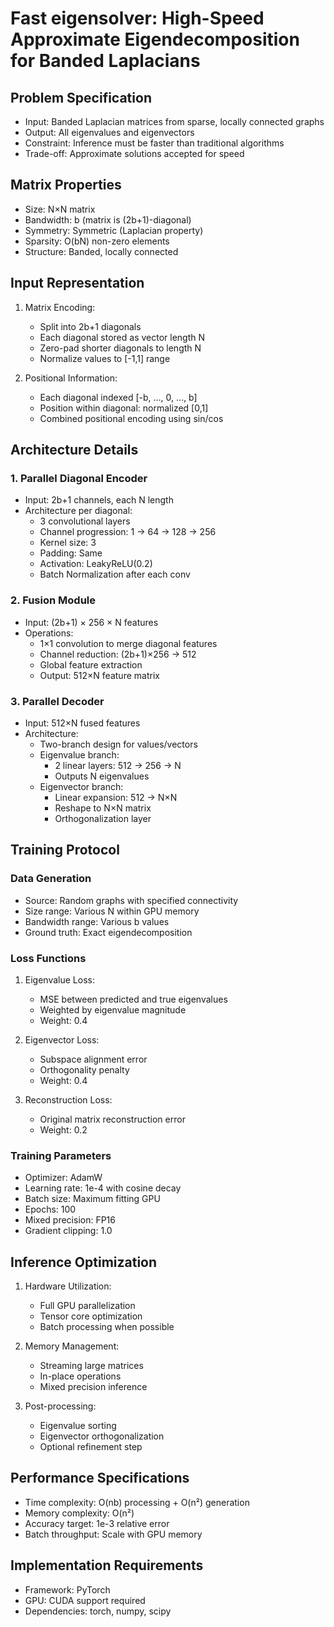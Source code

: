 # Fast eigensolver: High-Speed Approximate Eigendecomposition for Banded Laplacians

## Problem Specification
- Input: Banded Laplacian matrices from sparse, locally connected graphs
- Output: All eigenvalues and eigenvectors
- Constraint: Inference must be faster than traditional algorithms
- Trade-off: Approximate solutions accepted for speed

## Matrix Properties
- Size: N×N matrix
- Bandwidth: b (matrix is (2b+1)-diagonal)
- Symmetry: Symmetric (Laplacian property)
- Sparsity: O(bN) non-zero elements
- Structure: Banded, locally connected

## Input Representation
1. Matrix Encoding:
   - Split into 2b+1 diagonals
   - Each diagonal stored as vector length N
   - Zero-pad shorter diagonals to length N
   - Normalize values to [-1,1] range

2. Positional Information:
   - Each diagonal indexed [-b, ..., 0, ..., b]
   - Position within diagonal: normalized [0,1]
   - Combined positional encoding using sin/cos

## Architecture Details

### 1. Parallel Diagonal Encoder
- Input: 2b+1 channels, each N length
- Architecture per diagonal:
   * 3 convolutional layers
   * Channel progression: 1 → 64 → 128 → 256
   * Kernel size: 3
   * Padding: Same
   * Activation: LeakyReLU(0.2)
   * Batch Normalization after each conv

### 2. Fusion Module
- Input: (2b+1) × 256 × N features
- Operations:
   * 1×1 convolution to merge diagonal features
   * Channel reduction: (2b+1)×256 → 512
   * Global feature extraction
   * Output: 512×N feature matrix

### 3. Parallel Decoder
- Input: 512×N fused features
- Architecture:
   * Two-branch design for values/vectors
   * Eigenvalue branch:
     - 2 linear layers: 512 → 256 → N
     - Outputs N eigenvalues
   * Eigenvector branch:
     - Linear expansion: 512 → N×N
     - Reshape to N×N matrix
     - Orthogonalization layer

## Training Protocol

### Data Generation
- Source: Random graphs with specified connectivity
- Size range: Various N within GPU memory
- Bandwidth range: Various b values
- Ground truth: Exact eigendecomposition

### Loss Functions
1. Eigenvalue Loss:
   - MSE between predicted and true eigenvalues
   - Weighted by eigenvalue magnitude
   - Weight: 0.4

2. Eigenvector Loss:
   - Subspace alignment error
   - Orthogonality penalty
   - Weight: 0.4

3. Reconstruction Loss:
   - Original matrix reconstruction error
   - Weight: 0.2

### Training Parameters
- Optimizer: AdamW
- Learning rate: 1e-4 with cosine decay
- Batch size: Maximum fitting GPU
- Epochs: 100
- Mixed precision: FP16
- Gradient clipping: 1.0

## Inference Optimization
1. Hardware Utilization:
   - Full GPU parallelization
   - Tensor core optimization
   - Batch processing when possible

2. Memory Management:
   - Streaming large matrices
   - In-place operations
   - Mixed precision inference

3. Post-processing:
   - Eigenvalue sorting
   - Eigenvector orthogonalization
   - Optional refinement step

## Performance Specifications
- Time complexity: O(nb) processing + O(n²) generation
- Memory complexity: O(n²)
- Accuracy target: 1e-3 relative error
- Batch throughput: Scale with GPU memory

## Implementation Requirements
- Framework: PyTorch
- GPU: CUDA support required
- Dependencies: torch, numpy, scipy
